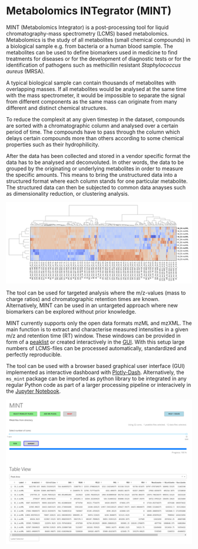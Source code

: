 # Metabolomics INTegrator (MINT)

MINT (Metabolomics Integrator) is a post-processing tool for liquid chromatography-mass spectrometry (LCMS) based metabolomics. 
Metabolomics is the study of all metabolites (small chemical compounds) in a biological sample e.g. from bacteria or a human blood sample. 
The metabolites can be used to define biomarkers used in medicine to find treatments for diseases or for the development of diagnostic tests 
or for the identification of pathogens such as methicillin resistant _Staphylococcus aureus_ (MRSA). 

A typical biological sample can contain thousands of metabolites with overlapping masses. If all metabolites would be analysed at the same time with the mass spectrometer, it would be impossible to separate the signal from different components as the same mass can originate from many different and distinct chemical structures. 

To reduce the complexit at any given timestep in the dataset, compounds are sorted with a chromatographic column and analysed over a certain period of time.
The compounds have to pass through the column which delays certain compounds more than others according to some chemical properties such as their hydrophilicity. 

After the data has been collected and stored in a vendor specific format the data has to be analysed and deconvoluted. In other words, the data to be grouped by the originating or underlying metabolites in order to measure the specific amounts. This means to bring the unstructured data into a structured format where each column stands for one particular metabolite. The structured data can then be subjected to common data anayses such as dimensionality reduction, or clustering analysis.

![](image/cluster_analysis_wide.png)

The tool can be used for targeted analysis where the m/z-values (mass to charge ratios) and chromatographic retention times are known. Alternatively, MINT can be used in an untargeted approach where new biomarkers can be explored without prior knowledge.

MINT currently supports only the open data formats mzML and mzXML. The main function is to extract and characterise measured intensities in a given m/z and retention time (RT) window. These windows can be provided in form of a [peaklist](peaklists.md) or created interactively in the [GUI](gui.md). With this setup large numbers of LCMS-files can be processed automatically, standardized and perfectly reproducible.

The tool can be used with a browser based graphical user interface (GUI) implemented as interactive dashboard with [Plotly-Dash](https://plot.ly/dash/). Alternatively, the `ms_mint` package can be imported as python library to be integrated in any regular Python code as part of a larger processing pipeline or interacively in the [Jupyter Notebook](jupyter.md).

![MINT](image/mint-overview.png)





